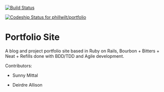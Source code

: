 [![Build Status](https://travis-ci.org/phillwilt/portfolio.svg?branch=master)](https://travis-ci.org/phillwilt/portfolio)

[ ![Codeship Status for phillwilt/portfolio](https://www.codeship.io/projects/4c676140-2642-0132-40e6-7aa7d9a033ce/status)](https://www.codeship.io/projects/37415)

Portfolio Site
============

A blog and project portfolio site based in Ruby on Rails, Bourbon + Bitters + Neat + Refills done with BDD/TDD and Agile development.

Contributors:

- Sunny Mittal

- Deirdre Allison
